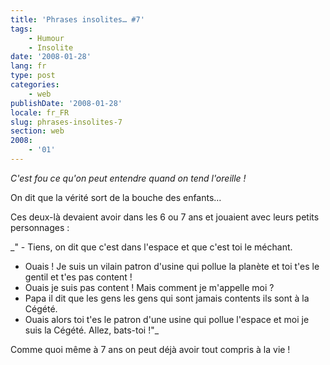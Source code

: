 ```yaml
---
title: 'Phrases insolites… #7'
tags:
    - Humour
    - Insolite
date: '2008-01-28'
lang: fr
type: post
categories:
    - web
publishDate: '2008-01-28'
locale: fr_FR
slug: phrases-insolites-7
section: web
2008:
    - '01'
---
```


_C'est fou ce qu'on peut entendre quand on tend l'oreille&nbsp;!_

<!--more-->

On dit que la vérité sort de la bouche des enfants…

Ces deux-là devaient avoir dans les 6 ou 7 ans et jouaient avec leurs petits personnages&nbsp;:

_" - Tiens, on dit que c'est dans l'espace et que c'est toi le méchant.
- Ouais&nbsp;! Je suis un vilain patron d'usine qui pollue la planète et toi t'es le gentil et t'es pas content&nbsp;!
- Ouais je suis pas content&nbsp;! Mais comment je m'appelle moi&nbsp;?
- Papa il dit que les gens les gens qui sont jamais contents ils sont à la Cégété.
- Ouais alors toi t'es le patron d'une usine qui pollue l'espace et moi je suis la Cégété. Allez, bats-toi&nbsp;!"_

Comme quoi même à 7 ans on peut déjà avoir tout compris à la vie&nbsp;!